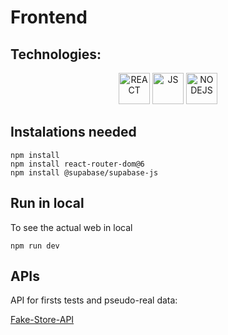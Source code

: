 # Frontend


## Technologies:

<p align="center">
  <img alt="REACT" src="https://encrypted-tbn0.gstatic.com/images?q=tbn:ANd9GcSlGmKtrnxElpqw3AExKXPWWBulcwjlvDJa1Q&s" width="50" height="50"/>
  <img alt="JS" src="https://upload.wikimedia.org/wikipedia/commons/6/6a/JavaScript-logo.png" width="50" height="50"/>
  <img alt="NODEJS" src="https://cdn-icons-png.flaticon.com/256/5968/5968322.png" width="50" height="50"/> 
</p>

## Instalations needed
```
npm install
npm install react-router-dom@6
npm install @supabase/supabase-js
```


## Run in local

To see the actual web in local 
```
npm run dev
```

## APIs

API for firsts tests and pseudo-real data: 

[Fake-Store-API](https://github.com/keikaavousi/fake-store-api)
